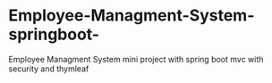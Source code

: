 # Employee-Managment-System-springboot-
Employee Managment System mini project with spring boot mvc with security and thymleaf

